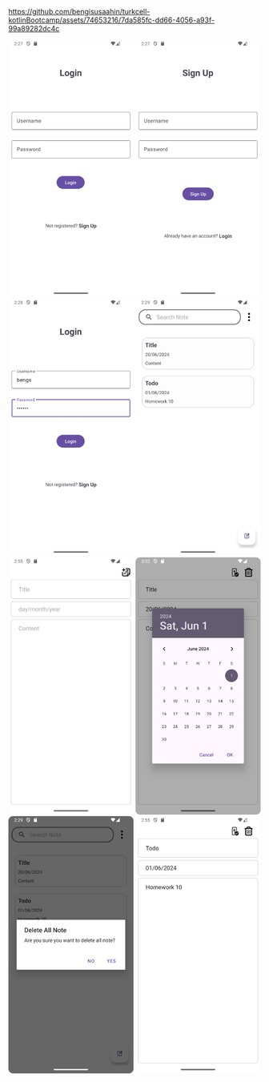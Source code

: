   https://github.com/bengisusaahin/turkcell-kotlinBootcamp/assets/74653216/7da585fc-dd66-4056-a93f-99a89282dc4c
<p align="center">
  <img src="https://github.com/bengisusaahin/turkcell-kotlinBootcamp/blob/main/Odevler/Odev_10/Screenshots/Screenshot_login.png" width="250" height="auto""/>
  <img src="https://github.com/bengisusaahin/turkcell-kotlinBootcamp/blob/main/Odevler/Odev_10/Screenshots/Screenshot_signup.png" width="250" height="auto"/>
  <img src="https://github.com/bengisusaahin/turkcell-kotlinBootcamp/blob/main/Odevler/Odev_10/Screenshots/Screenshot_editTxtField.png" width="250" height="auto""/>
  <img src="https://github.com/bengisusaahin/turkcell-kotlinBootcamp/blob/main/Odevler/Odev_10/Screenshots/Screenshot_notes.png" width="250" height="auto""/>
  <img src="https://github.com/bengisusaahin/turkcell-kotlinBootcamp/blob/main/Odevler/Odev_10/Screenshots/Screenshot_add_note.png" width="250" height="auto""/>
  <img src="https://github.com/bengisusaahin/turkcell-kotlinBootcamp/blob/main/Odevler/Odev_10/Screenshots/Screenshot_select_date.png" width="250" height="auto""/>
  <img src="https://github.com/bengisusaahin/turkcell-kotlinBootcamp/blob/main/Odevler/Odev_10/Screenshots/Screenshot_alert_delete_all.png" width="250" height="auto""/>
  <img src="https://github.com/bengisusaahin/turkcell-kotlinBootcamp/blob/main/Odevler/Odev_10/Screenshots/Screenshot_update.png" width="250" height="auto""/>  

</p





